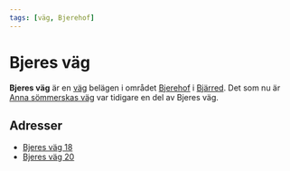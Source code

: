 ```yaml
---
tags: [väg, Bjerehof]
---
```


# Bjeres väg

**Bjeres väg** är en [väg](väg) belägen i området [Bjerehof](bjerehof) i [Bjärred](bjärred). Det som nu är [Anna sömmerskas väg](anna%20sömmerskas%20väg) var tidigare en del av Bjeres väg.

## Adresser

* [Bjeres väg 18](bjeres%20väg%2018)
* [Bjeres väg 20](bjeres%20väg%2020)
